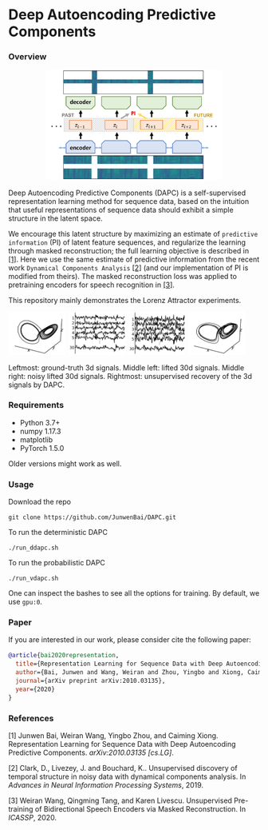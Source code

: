 # Deep Autoencoding Predictive Components

### Overview

<div align=center><img src="figs/DAPC.png" width="70%"></div>

Deep Autoencoding Predictive Components (DAPC) is a self-supervised representation learning method for sequence data, based 
on the intuition that useful representations of sequence data should exhibit a simple structure in the latent space. 

We encourage this latent structure by maximizing an estimate of `predictive information` (PI) of latent feature sequences, and 
regularize the learning through masked reconstruction; the full learning objective is described in [[1]](https://arxiv.org/abs/2010.03135). Here we use the same estimate of predictive information from the 
recent work `Dynamical Components Analysis` [[2]](https://github.com/BouchardLab/DynamicalComponentsAnalysis) (and our implementation 
of PI is modified from theirs). The masked reconstruction loss was applied to pretraining encoders for speech recognition 
in [[3]](https://arxiv.org/abs/2001.10603).

This repository mainly demonstrates the Lorenz Attractor experiments.

<p float="middle">
  <img src="figs/raw.png" width="23%" />
  <img src="figs/30d.png" width="23%" /> 
  <img src="figs/30d_noisy.png" width="23%" />
  <img src="figs/recovered.png" width="23%" />
</p>

Leftmost:  ground-truth 3d signals. Middle left: lifted 30d signals. Middle right: noisy lifted 30d signals. Rightmost: unsupervised recovery of the 3d signals by DAPC.

### Requirements

- Python 3.7+
- numpy 1.17.3
- matplotlib
- PyTorch 1.5.0

Older versions might work as well.

### Usage

Download the repo

```
git clone https://github.com/JunwenBai/DAPC.git
```

To run the deterministic DAPC

```
./run_ddapc.sh
```

To run the probabilistic DAPC

```
./run_vdapc.sh
```

One can inspect the bashes to see all the options for training. By default, we use `gpu:0`.

### Paper

If you are interested in our work, please consider cite the following paper:

```bibtex
@article{bai2020representation,
  title={Representation Learning for Sequence Data with Deep Autoencoding Predictive Components},
  author={Bai, Junwen and Wang, Weiran and Zhou, Yingbo and Xiong, Caiming},
  journal={arXiv preprint arXiv:2010.03135},
  year={2020}
}
```

### References

[1] Junwen Bai, Weiran Wang, Yingbo Zhou, and Caiming Xiong. Representation Learning for Sequence Data with Deep Autoencoding Predictive Components. *arXiv:2010.03135 [cs.LG]*.  

[2] Clark, D., Livezey, J. and Bouchard, K.. Unsupervised discovery of temporal structure in noisy data with dynamical components analysis. In *Advances in Neural Information Processing Systems*, 2019.

[3] Weiran Wang, Qingming Tang, and Karen Livescu. Unsupervised Pre-training of Bidirectional Speech Encoders via Masked Reconstruction. In *ICASSP*, 2020.